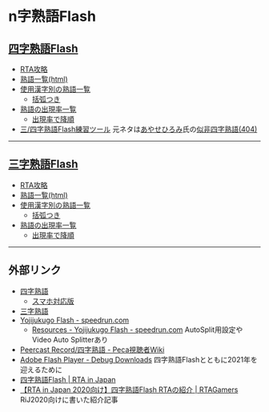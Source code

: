 # n字熟語Flash

## [四字熟語Flash](https://www.gamedesign.jp/flash/yojifla/yojifla.html)

- [RTA攻略](./4ji-strategy.md)
- [熟語一覧(html)](./4ji.html)
- [使用漢字別の熟語一覧](./4ji.txt)
  - [括弧つき](./4ji-bracket.txt)
- [熟語の出現率一覧](./4ji-dist.txt)
  - [出現率で降順](./4ji-dist-sorted.txt)
- [三/四字熟語Flash練習ツール](./jukugo-practice.zip) 元ネタは[あやせひろみ](https://twitter.com/hiromi_ayase)氏の[似非四字熟語(404)](https://dl.dropboxusercontent.com/u/9407653/Applications/4jukugo/4jukugo.html)

----

## [三字熟語Flash](https://www.gamedesign.jp/flash/sanjuku/sanjuku.html)

- [RTA攻略](./3ji-strategy.md)
- [熟語一覧(html)](./3ji.html)
- [使用漢字別の熟語一覧](./3ji.txt)
  - [括弧つき](./3ji-bracket.txt)
- [熟語の出現率一覧](./3ji-dist.txt)
  - [出現率で降順](./3ji-dist-sorted.txt)

----

## 外部リンク

- [四字熟語](https://www.gamedesign.jp/flash/yojifla/yojifla.html)
  - [スマホ対応版](https://www.gamedesign.jp/sp/yoji/)
- [三字熟語](https://www.gamedesign.jp/flash/sanjuku/sanjuku.html)
- [Yojijukugo Flash - speedrun.com](https://www.speedrun.com/Yojijukugo_Flash)
  - [Resources - Yojijukugo Flash - speedrun.com](https://www.speedrun.com/yojijukugo_flash/resources) AutoSplit用設定やVideo Auto Splitterあり
- [Peercast Record/四字熟語 - Peca視聴者Wiki](https://peca.nemusg.com/index.php?cmd=read&page=Peercast%20Record%2F%BB%CD%BB%FA%BD%CF%B8%EC)
- [Adobe Flash Player - Debug Downloads](https://www.adobe.com/support/flashplayer/debug_downloads.html) 四字熟語Flashとともに2021年を迎えるために
- [四字熟語Flash | RTA in Japan](https://rtain.jp/game-title/yojijukugo_flash/)
- [【RTA in Japan 2020向け】四字熟語Flash RTAの紹介 | RTAGamers](https://rtagamers.com/puzzle/4ji/) RiJ2020向けに書いた紹介記事
